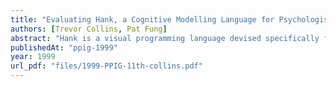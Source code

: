 ```yaml
---
title: "Evaluating Hank, a Cognitive Modelling Language for Psychologists"
authors: [Trevor Collins, Pat Fung]
abstract: "Hank is a visual programming language devised specifically for the use of cognitive psychologists rather than computer programmers. This paper introduces an eighteen month evaluation project on the use of Hank. This project began on November the 1st 1998, the initial findings and planned evaluation programme will be presented at the workshop in January."
publishedAt: "ppig-1999"
year: 1999
url_pdf: "files/1999-PPIG-11th-collins.pdf"
---
```

